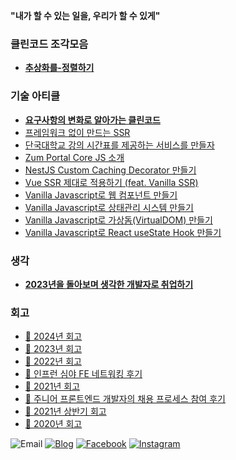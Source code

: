 **"내가 할 수 있는 일을, 우리가 할 수 있게"**

### 클린코드 조각모음

- **[추상화를-정렬하기](https://junilhwang.github.io/TIL/clean-code/%EC%A1%B0%EA%B0%81%EB%AA%A8%EC%9D%8C/%EC%B6%94%EC%83%81%ED%99%94%EB%A5%BC-%EC%A0%95%EB%A0%AC%ED%95%98%EA%B8%B0/)**

### 기술 아티클

- **[요구사항의 변화로 알아가는 클린코드](https://junilhwang.github.io/TIL/clean-code/as-requirements-change/)**
- [프레임워크 없이 만드는 SSR](https://junilhwang.github.io/TIL/Javascript/Design/Vanilla-JS-Server-Side-Rendering/)
- [단국대학교 강의 시간표를 제공하는 서비스를 만들자](https://junilhwang.github.io/TIL/side-project/dku-schedule-manager/)
- [Zum Portal Core JS 소개](https://zuminternet.github.io/zum-portal-core-js/)
- [NestJS Custom Caching Decorator 만들기](https://zuminternet.github.io/nestjs-custom-decorator/)
- [Vue SSR 제대로 적용하기 (feat. Vanilla SSR)](https://zuminternet.github.io/vue-ssr/)
- [Vanilla Javascript로 웹 컴포넌트 만들기](https://junilhwang.github.io/TIL/Javascript/Design/Vanilla-JS-Component/)
- [Vanilla Javascript로 상태관리 시스템 만들기](https://junilhwang.github.io/TIL/Javascript/Design/Vanilla-JS-Store/)
- [Vanilla Javascript로 가상돔(VirtualDOM) 만들기](https://junilhwang.github.io/TIL/Javascript/Design/Vanilla-JS-Virtual-DOM/)
- [Vanilla Javascript로 React useState Hook 만들기](https://junilhwang.github.io/TIL/Javascript/Design/Vanilla-JS-Make-useSate-hook/)

### 생각
- **[2023년을 돌아보며 생각한 개발자로 취업하기](https://junilhwang.github.io/TIL/writing/%EA%B0%9C%EB%B0%9C%EC%9E%90-%EC%B7%A8%EC%A4%80/)**

### 회고
- [🚩 2024년 회고](https://junilhwang.github.io/TIL/Review/2024-year/end/)
- [🚩 2023년 회고](https://junilhwang.github.io/TIL/Review/2023-year/end/)
- [🚩 2022년 회고](https://junilhwang.github.io/TIL/Review/2022-year/end/)
- [🚩 인프런 심야 FE 네트워킹 후기](https://junilhwang.github.io/TIL/writing/%EC%9D%B8%ED%94%84%EB%9F%B0-%EC%8B%AC%EC%95%BC-FE-%ED%9B%84%EA%B8%B0/)
- [🚩 2021년 회고](https://junilhwang.github.io/TIL/Review/2021-year/end/)
- [🚩 주니어 프론트엔드 개발자의 채용 프로세스 참여 후기](https://zuminternet.github.io/zum-front-recurit-review/)
- [🚩 2021년 상반기 회고](https://junilhwang.github.io/TIL/Review/2021-year/01-First-Quarter/)
- [🚩 2020년 회고](https://junilhwang.github.io/TIL/Review/2020-year/end/)

![Email](https://img.shields.io/badge/junil.h@kakao.com-yellow?logo=messenger&logoColor=fff)
[![Blog](https://img.shields.io/badge/TIL-https://junilhwang.github.io/TIL/-%23333?labelColor=%23aaa)](https://junilhwang.github.io/TIL)
[![Facebook](https://img.shields.io/badge/facebook-1877f2?style=flat-square&logo=facebook&logoColor=white)](https://www.facebook.com/profile.php?id=100013271537671)
[![Instagram](https://img.shields.io/badge/instagram-E4405F?style=flat-square&logo=instagram&logoColor=white)](https://www.instagram.com/junil._.meow/?hl=ko)
